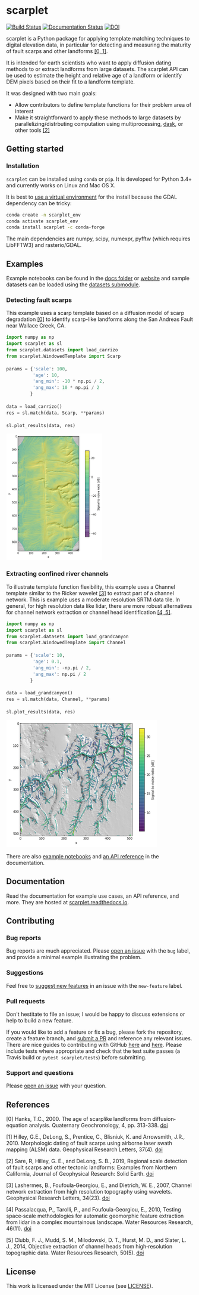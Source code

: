 # scarplet


[![Build Status](https://travis-ci.com/rmsare/scarplet.svg?branch=master)](https://travis-ci.com/rmsare/scarplet)
[![Documentation Status](https://readthedocs.org/projects/scarplet/badge/?version=latest)](https://scarplet.readthedocs.io/en/latest/?badge=latest)
[![DOI](http://joss.theoj.org/papers/10.21105/joss.01066/status.svg)](https://doi.org/10.21105/joss.01066)

scarplet is a Python package for applying template matching techniques to digital elevation data, in
particular for detecting and measuring the maturity of fault scarps and other
landforms [[0, 1]](#references). 

It is intended for earth scientists who want to apply diffusion dating methods
to or extract landforms from large datasets. The scarplet API can be used to
estimate the height and relative age of a landform or identify DEM pixels 
based on their fit to a landform template.

It was designed with two main goals:

* Allow contributors to define template functions for their problem area of interest
* Make it straightforward to apply these methods to large datasets by parallelizing/distrbuting computation using multiprocessing, [dask](https://dask.readthedocs.io), or other tools [[2]](#references)

## Getting started

### Installation

`scarplet` can be installed using `conda` or `pip`. It is developed for Python 3.4+ and currently works on Linux and Mac OS X.

It is best to [use a virtual environment](https://docs.conda.io/projects/conda/en/latest/user-guide/tasks/manage-environments.html) for the install because the GDAL dependency can be tricky:

```bash
conda create -n scarplet_env
conda activate scarplet_env
conda install scarplet -c conda-forge
```
The main dependencies are numpy, scipy, numexpr, pyfftw (which requires LibFFTW3)
and rasterio/GDAL.

## Examples

Example notebooks can be found in the [docs folder](docs/source/examples/) or [website](https://scarplet.readthedocs.io/en/latest/examples/scarps.html) and sample datasets can be loaded using the [datasets submodule](https://scarplet.readthedocs.io/en/latest/scarplet.datasets.base.html).

### Detecting fault scarps

This example uses a scarp template based on a diffusion model of scarp degradation
[[0]](#references) to identify scarp-like landforms along the San Andreas Fault near
Wallace Creek, CA.

```python
import numpy as np
import scarplet as sl
from scarplet.datasets import load_carrizo
from scarplet.WindowedTemplate import Scarp

params = {'scale': 100,
          'age': 10,
          'ang_min': -10 * np.pi / 2,
          'ang_max': 10 * np.pi / 2
         }

data = load_carrizo()
res = sl.match(data, Scarp, **params)

sl.plot_results(data, res)
```

<img src="docs/img/carrizo_example.png" alt="Fault scarp results" height="340">

### Extracting confined river channels

To illustrate template function flexibility, this example uses a Channel
template similar to the Ricker wavelet [[3]](#references) to extract part of a channel network.
This is example uses a moderate resolution SRTM data tile. In general, for 
high resolution data like lidar, there are more robust alternatives for 
channel network extraction or channel head identification [[4, 5]](#references).

```python
import numpy as np
import scarplet as sl
from scarplet.datasets import load_grandcanyon
from scarplet.WindowedTemplate import Channel 

params = {'scale': 10,
          'age': 0.1,
          'ang_min': -np.pi / 2,
          'ang_max': np.pi / 2
         }

data = load_grandcanyon()
res = sl.match(data, Channel, **params)

sl.plot_results(data, res)
```

<img src="docs/img/rivers_example.png" alt="Channel results" height="340">

There are also [example notebooks](https://scarplet.readthedocs.io/en/latest/index.html) and [an API reference](https://scarplet.readthedocs.io/en/latest/api.html) in the documentation.

## Documentation

Read the documentation for example use cases, an API reference, and more. They
are hosted at [scarplet.readthedocs.io](https://scarplet.readthedocs.io).

## Contributing

### Bug reports

Bug reports are much appreciated. Please [open an issue](https://github.com/rmsare/scarplet/issues/new) with the `bug` label,
and provide a minimal example illustrating the problem.

### Suggestions

Feel free to [suggest new features](https://github.com/rmsare/scarplet/issues/new) in an issue with the `new-feature` label.

### Pull requests

Don't hestitate to file an issue; I would be happy to discuss extensions or help to build a new feature. 

If you would like to add a feature or fix a bug, please fork the repository, create a feature branch, and [submit a PR](https://github.com/rmsare/scarplet/compare) and reference any relevant issues. There are nice guides to contributing with GitHub [here](https://akrabat.com/the-beginners-guide-to-contributing-to-a-github-project/) and [here](https://yourfirstpr.github.io/). Please include tests where appropriate and check that the test suite passes (a Travis build or `pytest scarplet/tests`) before submitting.


### Support and questions

Please [open an issue](https://github.com/rmsare/scarplet/issues/new) with your question.

## References
[0] Hanks, T.C., 2000. The age of scarplike landforms from diffusion‐equation analysis. Quaternary Geochronology, 4, pp. 313-338. [doi](https://doi.org/10.1029/RF004p0313)

[1] Hilley, G.E., DeLong, S., Prentice, C., Blisniuk, K. and Arrowsmith, J.R., 2010. Morphologic dating of fault scarps using airborne laser swath mapping (ALSM) data. Geophysical Research Letters, 37(4). [doi](https://doi.org/10.1029/2009GL042044)

[2] Sare, R, Hilley, G. E., and DeLong, S. B., 2019, Regional scale detection of fault scarps and other tectonic landforms: Examples from Northern California, Journal of Geophysical Research: Solid Earth. [doi](https://doi.org/10.1029/2018JB016886)

[3] Lashermes, B., Foufoula‐Georgiou, E., and Dietrich, W. E., 2007, Channel network extraction from high resolution topography using wavelets. Geophysical Research Letters, 34(23). [doi](https://doi.org/10.1029/2007GL031140)

[4] Passalacqua, P., Tarolli, P., and Foufoula‐Georgiou, E., 2010, Testing space‐scale methodologies for automatic geomorphic feature extraction from lidar in a complex mountainous landscape. Water Resources Research, 46(11). [doi](https://doi.org/10.1029/2009WR008812)

[5] Clubb, F. J., Mudd, S. M., Milodowski, D. T., Hurst, M. D., and Slater, L. J., 2014, Objective extraction of channel heads from high‐resolution topographic data. Water Resources Research, 50(5). [doi](https://doi.org/10.1002/2013WR015167)

## License
This work is licensed under the MIT License (see [LICENSE](LICENSE)).
